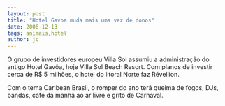 ```yaml
---
layout: post
title: "Hotel Gavoa muda mais uma vez de donos"
date: 2006-12-13
tags: animais,hotel
author: jc
---
```

O grupo de investidores europeu Villa Sol assumiu a administra&ccedil;&atilde;o do antigo Hotel Gav&ocirc;a, hoje Villa Sol Beach Resort. Com planos de investir cerca de R$ 5 milh&otilde;es, o hotel do litoral Norte faz R&eacute;vellion.

Com o tema Caribean Brasil, o romper do ano ter&aacute; queima de fogos, DJs, bandas, caf&eacute; da manh&atilde; ao ar livre e grito de Carnaval.